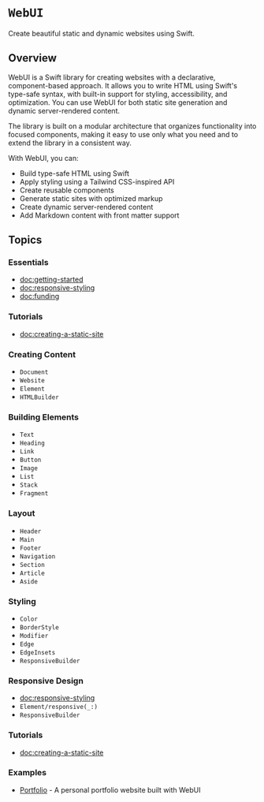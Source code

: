 # ``WebUI``

Create beautiful static and dynamic websites using Swift.

## Overview

WebUI is a Swift library for creating websites with a declarative, component-based approach. It allows you to write HTML using Swift's type-safe syntax, with built-in support for styling, accessibility, and optimization. You can use WebUI for both static site generation and dynamic server-rendered content.

The library is built on a modular architecture that organizes functionality into focused components, making it easy to use only what you need and to extend the library in a consistent way.

With WebUI, you can:
- Build type-safe HTML using Swift
- Apply styling using a Tailwind CSS-inspired API
- Create reusable components
- Generate static sites with optimized markup
- Create dynamic server-rendered content
- Add Markdown content with front matter support

## Topics

### Essentials

- <doc:getting-started>
- <doc:responsive-styling>
- <doc:funding>

### Tutorials

- <doc:creating-a-static-site>

### Creating Content

- ``Document``
- ``Website``
- ``Element``
- ``HTMLBuilder``

### Building Elements

- ``Text``
- ``Heading``
- ``Link``
- ``Button``
- ``Image``
- ``List``
- ``Stack``
- ``Fragment``

### Layout

- ``Header``
- ``Main``
- ``Footer``
- ``Navigation``
- ``Section``
- ``Article``
- ``Aside``

### Styling

- ``Color``
- ``BorderStyle``
- ``Modifier``
- ``Edge``
- ``EdgeInsets``
- ``ResponsiveBuilder``

### Responsive Design

- <doc:responsive-styling>
- ``Element/responsive(_:)``
- ``ResponsiveBuilder``

### Tutorials

- <doc:creating-a-static-site>

### Examples

- [Portfolio](https://github.com/maclong9/portfolio) - A personal portfolio website built with WebUI
